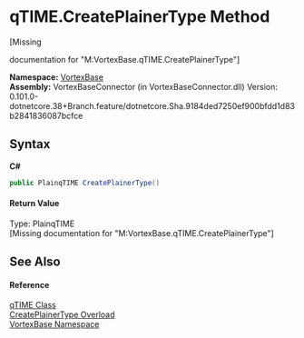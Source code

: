 # qTIME.CreatePlainerType Method 
 

\[Missing <summary> documentation for "M:VortexBase.qTIME.CreatePlainerType"\]

**Namespace:**&nbsp;<a href="N_VortexBase.md">VortexBase</a><br />**Assembly:**&nbsp;VortexBaseConnector (in VortexBaseConnector.dll) Version: 0.101.0-dotnetcore.38+Branch.feature/dotnetcore.Sha.9184ded7250ef900bfdd1d83b2841836087bcfce

## Syntax

**C#**<br />
``` C#
public PlainqTIME CreatePlainerType()
```


#### Return Value
Type: PlainqTIME<br />\[Missing <returns> documentation for "M:VortexBase.qTIME.CreatePlainerType"\]

## See Also


#### Reference
<a href="T_VortexBase_qTIME.md">qTIME Class</a><br /><a href="Overload_VortexBase_qTIME_CreatePlainerType.md">CreatePlainerType Overload</a><br /><a href="N_VortexBase.md">VortexBase Namespace</a><br />